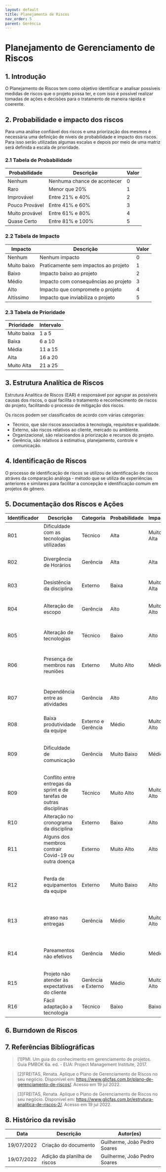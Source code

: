 ```yaml
---
layout: default
title: Planejamento de Riscos
nav_order: 5
parent: Gerência
---
```

# Planejamento de Gerenciamento de Riscos

## 1. Introdução

O Planejamento de Riscos tem como objetivo identificar e analisar possíveis medidas de riscos que o projeto possa ter, e com isso é possível realizar tomadas de ações e decisões para o tratamento de maneira rápida e coerente.

## 2. Probabilidade e impacto dos riscos

Para uma análise confiável dos riscos e uma priorização dos mesmos é necessária uma definição de níveis de probabilidade e impacto dos riscos. Para isso serão utilizadas algumas escalas e depois por meio de uma matriz será definida a escala de prioridade.

### 2.1 Tabela de Probabilidade

|Probabilidade|Descrição|Valor|
|--|--|--|
|Nenhum|Nenhuma chance de acontecer|0|
|Raro|Menor que 20% |1|
|Improvável|Entre 21% e 40% |2|
|Pouco Provável|Entre 41% e 60% |3|
|Muito provável|Entre 61% e 80% |4|
|Quase Certo|Entre 81% e 100% |5|

### 2.2 Tabela de Impacto

|Impacto|Descrição|Valor|
|--|--|--|
|Nenhum|Nenhum impacto|0|
|Muito baixo|Praticamente sem impactos ao projeto|1|
|Baixo|Impacto baixo ao projeto|2|
|Médio|Impacto com consequências ao projeto|3|
|Alto|Impacto que compromete o projeto|4|
|Altíssimo|Impacto que inviabiliza o projeto |5|

### 2.3 Tabela de Prioridade

|Prioridade|Intervalo|
|--|--|
|Muito baixa|1 a 5|
|Baixa|6 a 10|
|Média|11 a 15|
|Alta|16 a 20|
|Muito Alta|21 a 25|

## 3. Estrutura Analítica de Riscos
Estrutura Analítica de Riscos (EAR) é responsável por agrupar as possíveis causas dos riscos, o qual facilita o tratamento e reconhecimento de riscos do projeto, facilitando o processo de mitigação dos riscos.

Os riscos podem ser classificados de acordo com várias categorias: 
 - Técnico, que são riscos associados à tecnologia, requisitos e qualidade. 
 - Externo, são riscos relativos ao cliente, mercado ou ambiente. 
 - Organizacional, são relacioandos à priorização e recursos do projeto. 
 - Gerência, são relativos à estimativa, planejamento, controle e comunicação.

## 4. Identificação de Riscos

O processo de identificação de riscos se utilizou de identificação de riscos atráves da comparação análoga - método que se utiliza de experiências anteriores e similares para facilitar a concepção e identificação comum em projetos do gênero.

## 5. Documentação dos Riscos e Ações

Identificador|Descrição|Categoria|Probabilidade|Impacto|Ação preventiva|Ação Reativa|
|--|--|--|--|--|--|--|
|R01|Dificuldade com as tecnologias utilizadas|Técnico|Alta|Muito Alta|Treinamentos e pareamentos efetivos|consultar membros com mais experiência|
|R02|Divergência de Horários|Gerência|Alta|Alta|Planilha de horários disponíveis dos membros|Comunicação assíncrona|
|R03|Desistência da disciplina|Externo|Baixa|Muito Alta|Integração e motivação da equipe|Reorganização das atividades|
|R04|Alteração de escopo|Gerência|Alto|Muito Alto|Refinamento constante do escopo|Redefinição do escopo e ajustes nas tarefas|
|R05|Alteração de tecnologias|Técnico|Baixo|Alto|Melhorias constantes e qualidade no projeto|Treinamentos e pareamentos efetivos|
|R06|Presença de membros nas reuniões|Externo|Muito Alto|Médio|Aviso prévio das reuniões e horários efetivos para equipe|Informar membros sobre pauta e definições da reunião|
|R07|Dependência entre as atividades|Gerência|Alto|Alto|Planejamento estratégico das atividades|Redefinição das tarefas com intuito de eliminar as dependências|
|R08|Baixa produtividade da equipe|Externo e Gerência|Médio|Muito Alto|Integração e motivação da equipe|Melhorar a integração da equipe|
|R09|Dificuldade de comunicação|Gerência|Muito Baixo|Médio|Reuniões constantes e alinhamento com o time|Promover alinhamento da comunicação com os membros afetados|
|R09|Conflito entre entregas da sprint e de tarefas de outras disciplinas|Técnico|Muito Alto|Muito Alto|Planejamento das entregas|Redefinição do planejamento das tarefas|
|R10|Alteração no cronograma da disciplina|Externo|Baixo|Alto|nenhuma ação preventiva|Redefinição do planejamento e escopo|
|R11|Alguns dos membros contrair Covid-19 ou outra doença|Externo|Muito Alto|Alto|nenhuma ação preventiva|Redefinição do planejamento|
|R12|Perda de equipamentos da equipe|Externo|Muito Baixo|Alto|nenhuma ação preventiva|definição de atividades que permitam ocorrer de forma presencial|
|R13|atraso nas entregas|Gerência|Médio|Muito Alto|Planejamento constante e escopo bem definido|Redefinição de datas para entrega e novos pareamentos|
|R14|Pareamentos não efetivos|Gerência|Médio|Médio|Definição de pareamentos de acordo com conhecimento da equipe|Redefinição de pareamentos|
|R15|Projeto não atender às expectativas do cliente|Gerência e Externo|Médio|Muito Alto|Acompanhamento do projeto constante|Redefinição de escopo|
|R16|Fácil adaptação a tecnologia|Técnico|Baixo|Baixo|Estudos e treinamentos|Adição de funcionalidades ao escopo|

## 6. Burndown de Riscos

## 7. Referências Bibliográficas
>[1]PMI. Um guia do conhecimento em gerenciamento de projetos. Guia PMBOK 6a. ed. - EUA: Project Management Institute, 2017.

>[2]FREITAS, Renata. Aplique o Plano de Gerenciamento de Riscos no seu negócio. Disponível em: https://www.glicfas.com.br/plano-de-gerenciamento-de-riscos/. Acesso em 19 jul 2022.

>[3]FREITAS, Renata. Aplique o Plano de Gerenciamento de Riscos no seu negócio. Disponível em: https://www.glicfas.com.br/estrutura-analitica-de-riscos-2/. Acesso em 19 jul 2022.
## 8. Histórico da revisão

|**Data**|**Descrição**|**Autor(es)**|
|--------|-------------|-------------|
|19/07/2022|Criação do documento| Guilherme, João Pedro Soares|
|19/07/2022|Adição da planilha de riscos| Guilherme, João Pedro Soares|
